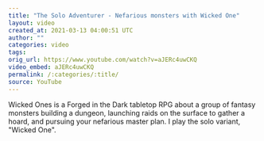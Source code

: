 ```yaml
---
title: "The Solo Adventurer - Nefarious monsters with Wicked One"
layout: video
created_at: 2021-03-13 04:00:51 UTC
author: ""
categories: video
tags: 
orig_url: https://www.youtube.com/watch?v=aJERc4uwCKQ
video_embed: aJERc4uwCKQ
permalink: /:categories/:title/
source: YouTube
---
```

Wicked Ones is a Forged in the Dark tabletop RPG about a group of fantasy monsters building a dungeon, launching raids on the surface to gather a hoard, and pursuing your nefarious master plan. I play the solo variant, "Wicked One".